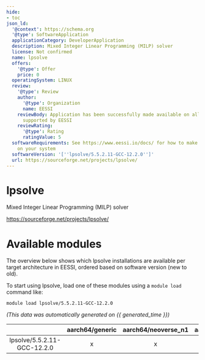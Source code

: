 ```yaml
---
hide:
- toc
json_ld:
  '@context': https://schema.org
  '@type': SoftwareApplication
  applicationCategory: DeveloperApplication
  description: Mixed Integer Linear Programming (MILP) solver
  license: Not confirmed
  name: lpsolve
  offers:
    '@type': Offer
    price: 0
  operatingSystem: LINUX
  review:
    '@type': Review
    author:
      '@type': Organization
      name: EESSI
    reviewBody: Application has been successfully made available on all architectures
      supported by EESSI
    reviewRating:
      '@type': Rating
      ratingValue: 5
  softwareRequirements: See https://www.eessi.io/docs/ for how to make EESSI available
    on your system
  softwareVersion: '[''lpsolve/5.5.2.11-GCC-12.2.0'']'
  url: https://sourceforge.net/projects/lpsolve/
---
```


lpsolve
=======


Mixed Integer Linear Programming (MILP) solver

https://sourceforge.net/projects/lpsolve/
# Available modules


The overview below shows which lpsolve installations are available per target architecture in EESSI, ordered based on software version (new to old).

To start using lpsolve, load one of these modules using a `module load` command like:

```shell
module load lpsolve/5.5.2.11-GCC-12.2.0
```

*(This data was automatically generated on {{ generated_time }})*  

| |aarch64/generic|aarch64/neoverse_n1|aarch64/neoverse_v1|aarch64/nvidia|x86_64/generic|x86_64/amd/zen2|x86_64/amd/zen3|x86_64/amd/zen4|x86_64/intel/haswell|x86_64/intel/sapphirerapids|x86_64/intel/skylake_avx512|aarch64/nvidia/grace|
| :---: | :---: | :---: | :---: | :---: | :---: | :---: | :---: | :---: | :---: | :---: | :---: | :---: |
|lpsolve/5.5.2.11-GCC-12.2.0|x|x|x|-|x|x|x|x|x|x|x|x|
